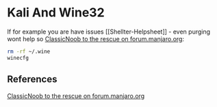 # Kali And Wine32

If for example you are have issues [[Shellter-Helpsheet]] - even purging wont help so [ClassicNoob to the rescue on forum.manjaro.org](https://forum.manjaro.org/t/wine-could-not-load-kernel32-dll-status-c0000135/69811/2):
```bash
rm -rf ~/.wine
winecfg
```


## References

[ClassicNoob to the rescue on forum.manjaro.org](https://forum.manjaro.org/t/wine-could-not-load-kernel32-dll-status-c0000135/69811/2)